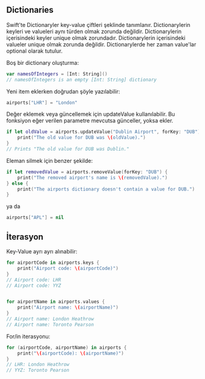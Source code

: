 ## Dictionaries

Swift'te Dictionaryler key-value çiftleri şeklinde tanımlanır. Dictionarylerin keyleri ve valueleri aynı türden olmak zorunda değildir. Dictionarylerin içerisindeki keyler unique olmak zorundadır. Dictionarylerin içerisindeki valueler unique olmak zorunda değildir. Dictionarylerde her zaman value'lar optional olarak tutulur.

Boş bir dictionary oluşturma:

```swift
var namesOfIntegers = [Int: String]()
// namesOfIntegers is an empty [Int: String] dictionary
```

Yeni item eklerken doğrudan şöyle yazılabilir:

```swift
airports["LHR"] = "London"
```

Değer eklemek veya güncellemek için updateValue kullanılabilir. Bu fonksiyon eğer verilen parametre mevcutsa günceller, yoksa ekler.

```swift
if let oldValue = airports.updateValue("Dublin Airport", forKey: "DUB"){
    print("The old value for DUB was \(oldValue).")
}
// Prints "The old value for DUB was Dublin."
```

Eleman silmek için benzer şekilde:

```swift
if let removedValue = airports.removeValue(forKey: "DUB") {
    print("The removed airport's name is \(removedValue).")
} else {
    print("The airports dictionary doesn't contain a value for DUB.")
}
```

ya da

```swift
airports["APL"] = nil
```

## İterasyon

Key-Value ayrı ayrı alınabilir:

```swift
for airportCode in airports.keys {
    print("Airport code: \(airportCode)")
}
// Airport code: LHR
// Airport code: YYZ


for airportName in airports.values {
    print("Airport name: \(airportName)")
}
// Airport name: London Heathrow
// Airport name: Toronto Pearson
```

For/in iterasyonu:

```swift
for (airportCode, airportName) in airports {
    print("\(airportCode): \(airportName)")
}
// LHR: London Heathrow
// YYZ: Toronto Pearson
```
